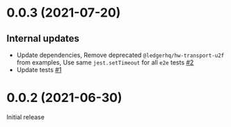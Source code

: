 # 0.0.3 (2021-07-20)

## Internal updates

- Update dependencies, Remove deprecated `@ledgerhq/hw-transport-u2f` from examples, Use same `jest.setTimeout` for all `e2e` tests [#2](https://github.com/thorchain/ledger-thorchain-js/pull/2)
- Update tests [#1](https://github.com/thorchain/ledger-thorchain-js/pull/1)

# 0.0.2 (2021-06-30)

Initial release

